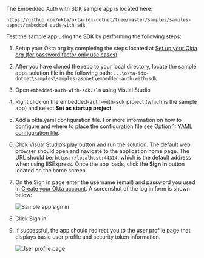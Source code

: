 The Embedded Auth with SDK sample app is located here:

`https://github.com/okta/okta-idx-dotnet/tree/master/samples/samples-aspnet/embedded-auth-with-sdk`

Test the sample app using the SDK by performing the following steps:

1. Setup your Okta org by completing the steps located at
   [Set up your Okta org (for password factor only use cases)](/docs/guides/oie-embedded-sdk-setup/aspnet/oie-embedded-sdk-org-setup/).
1. After you have cloned the repo to your local directory, locate the
   sample apps solution file in the following path:
`...\okta-idx-dotnet\samples\samples-aspnet\embedded-auth-with-sdk`
1. Open `embedded-auth-with-sdk.sln` using Visual Studio
1. Right click on the embedded-auth-with-sdk project (which is the sample app)
   and select **Set as startup project**.
1. Add a okta.yaml configuration file. For more information on how to configure
   and where to place the configuration file see [Option 1: YAML configuration file](#configfile).
1. Click Visual Studio’s play button and run the solution. The default web browser
   should open and navigate to the application home page. The URL should be:
   `https://localhost:44314`,  which is the default address when using IISExpress.
   Once the app loads, click the **Sign In** button located on the home screen.
1. On the Sign in page enter the username (email) and password you used in
   [Create your Okta account](/docs/guides/oie-embedded-sdk-setup/aspnet/oie-embedded-sdk-org-setup/#createaccount).
   A screenshot of the log in form is shown below:

   <div class="common-image-format">

    ![Sample app sign in](/img/oie-embedded-sdk/oie-embedded-sdk-sample-app-signin.png
   "Sample app sign in")

   </div>

1. Click Sign in.
1. If successful, the app should redirect you to the user profile page that displays
   basic user profile and security token information.

   <div class="common-image-format">

    ![User profile page](/img/oie-embedded-sdk/oie-embedded-sdk-sample-app-user-profile-page.png
   "User profile page")

   </div>
